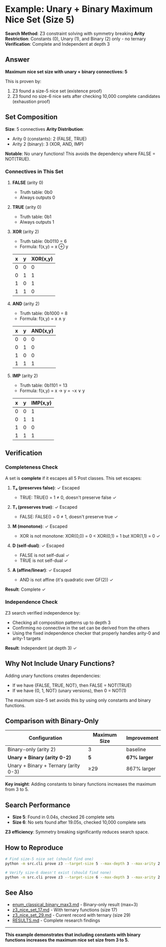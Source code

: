 # Example: Unary + Binary Maximum Nice Set (Size 5)

**Search Method**: Z3 constraint solving with symmetry breaking
**Arity Restriction**: Constants (0), Unary (1), and Binary (2) only - no ternary
**Verification**: Complete and Independent at depth 3

## Answer

**Maximum nice set size with unary + binary connectives: 5**

This is proven by:
1. Z3 found a size-5 nice set (existence proof)
2. Z3 found no size-6 nice sets after checking 10,000 complete candidates (exhaustion proof)

## Set Composition

**Size**: 5 connectives
**Arity Distribution**:
- Arity 0 (constants): 2 (FALSE, TRUE)
- Arity 2 (binary): 3 (XOR, AND, IMP)

**Notable**: No unary functions! This avoids the dependency where FALSE = NOT(TRUE).

### Connectives in This Set

1. **FALSE** (arity 0)
   - Truth table: 0b0
   - Always outputs 0

2. **TRUE** (arity 0)
   - Truth table: 0b1
   - Always outputs 1

3. **XOR** (arity 2)
   - Truth table: 0b0110 = 6
   - Formula: f(x,y) = x ⊕ y

   | x | y | XOR(x,y) |
   |---|---|----------|
   | 0 | 0 | 0        |
   | 0 | 1 | 1        |
   | 1 | 0 | 1        |
   | 1 | 1 | 0        |

4. **AND** (arity 2)
   - Truth table: 0b1000 = 8
   - Formula: f(x,y) = x ∧ y

   | x | y | AND(x,y) |
   |---|---|----------|
   | 0 | 0 | 0        |
   | 0 | 1 | 0        |
   | 1 | 0 | 0        |
   | 1 | 1 | 1        |

5. **IMP** (arity 2)
   - Truth table: 0b1101 = 13
   - Formula: f(x,y) = x → y = ¬x ∨ y

   | x | y | IMP(x,y) |
   |---|---|----------|
   | 0 | 0 | 1        |
   | 0 | 1 | 1        |
   | 1 | 0 | 0        |
   | 1 | 1 | 1        |

## Verification

### Completeness Check

A set is **complete** if it escapes all 5 Post classes. This set escapes:

1. **T₀ (preserves false)**: ✓ Escaped
   - TRUE: TRUE() = 1 ≠ 0, doesn't preserve false ✓

2. **T₁ (preserves true)**: ✓ Escaped
   - FALSE: FALSE() = 0 ≠ 1, doesn't preserve true ✓

3. **M (monotone)**: ✓ Escaped
   - XOR is not monotone: XOR(0,0) = 0 < XOR(0,1) = 1 but XOR(1,1) = 0 ✓

4. **D (self-dual)**: ✓ Escaped
   - FALSE is not self-dual ✓
   - TRUE is not self-dual ✓

5. **A (affine/linear)**: ✓ Escaped
   - AND is not affine (it's quadratic over GF(2)) ✓

**Result**: Complete ✓

### Independence Check

Z3 search verified independence by:
- Checking all composition patterns up to depth 3
- Confirming no connective in the set can be derived from the others
- Using the fixed independence checker that properly handles arity-0 and arity-1 targets

**Result**: Independent (at depth 3) ✓

## Why Not Include Unary Functions?

Adding unary functions creates dependencies:
- If we have {FALSE, TRUE, NOT}, then FALSE = NOT(TRUE)
- If we have {0, 1, NOT} (unary versions), then 0 = NOT(1)

The maximum size-5 set avoids this by using only constants and binary functions.

## Comparison with Binary-Only

| Configuration | Maximum Size | Improvement |
|---------------|-------------|-------------|
| Binary-only (arity 2) | 3 | baseline |
| **Unary + Binary (arity 0-2)** | **5** | **67% larger** |
| Unary + Binary + Ternary (arity 0-3) | ≥29 | 867% larger |

**Key insight**: Adding constants to binary functions increases the maximum from 3 to 5.

## Search Performance

- **Size 5**: Found in 0.04s, checked 26 complete sets
- **Size 6**: No sets found after 19.05s, checked 10,000 complete sets

**Z3 efficiency**: Symmetry breaking significantly reduces search space.

## How to Reproduce

```bash
# Find size-5 nice set (should find one)
python -m src.cli prove z3 --target-size 5 --max-depth 3 --max-arity 2

# Verify size-6 doesn't exist (should find none)
python -m src.cli prove z3 --target-size 6 --max-depth 3 --max-arity 2
```

## See Also

- [enum_classical_binary_max3.md](enum_classical_binary_max3.md) - Binary-only result (max=3)
- [z3_nice_set_17.md](z3_nice_set_17.md) - With ternary functions (size 17)
- [z3_nice_set_29.md](z3_nice_set_29.md) - Current record with ternary (size 29)
- [RESULTS.md](../docs/RESULTS.md) - Complete research findings

---

**This example demonstrates that including constants with binary functions increases the maximum nice set size from 3 to 5.**
